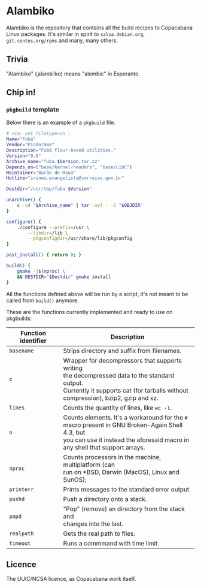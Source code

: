 # Alambiko

Alambiko is the repository that contains all the build recipes to Copacabana Linux
packages.
It's similar in spirit to ``salsa.debian.org``, ``git.centos.org/rpms`` and many,
many others.

## Trivia

"Alambiko" (ˌalambˈiko) means "alembic" in Esperanto.

## Chip in!

### ``pkgbuild`` template

Below there is an example of a ``pkgbuild`` file.

```sh
# vim: set filetype=sh :
Name="Fubá"
Vendor="Pindorama"
Description="Fubá flour-based utilities."
Version="0.0"
Archive_name="fuba.$Version.tar.xz"
Depends_on=("base/kernel-headers", "base/LibC")
Maintainer="Barão de Mauá"
Hotline="irineu.evangelista@correios.gov.br"

Destdir="/usr/tmp/fuba-$Version"

unarchive() {
	c -cd "$Archive_name" | tar -xvf - -C "$OBJDIR"
}

configure() {
	./configure --prefix=/usr \
		--libdir=/lib \
		--pkgconfigdir=/usr/share/lib/pkgconfig
}

post_install() { return 0; }

build() {
	gmake -j$(nproc) \
	&& DESTDIR="$Destdir" gmake install
}
```

All the functions defined above will be run by a script, it's not meant to be
called from ``build()`` anymore.

These are the functions currently implemented and ready to use on pkgbuilds:

| Function identifier | Description |
|---|---|
| ``basename`` | Strips directory and suffix from filenames. |
| ``c`` | Wrapper for decompressors that supports writing<br>the decompressed data to the standard output.<br>Currently it supports cat (for tarballs without<br>compression), bzip2, gzip and xz. |
| ``lines`` | Counts the quantity of lines, like ``wc -l``. |
| ``n`` | Counts elements. It's a workaround for the ``#``<br>macro present in GNU Broken-Again Shell 4.3, but<br>you can use it instead the aforesaid macro in<br>any shell that support arrays. |
| ``nproc`` | Counts processors in the machine, multiplatform (can<br>run on \*BSD, Darwin (MacOS), Linux and SunOS); |
| ``printerr`` | Prints messages to the standard error output |
| ``pushd`` | Push a directory onto a stack. |
| ``popd`` | "Pop" (remove) an directory from the stack and<br>changes into the last. |
| ``realpath`` | Gets the real path to files. |
| ``timeout`` | Runs a commmand with time limit. |

## Licence

The UUIC/NCSA licence, as Copacabana work itself.

